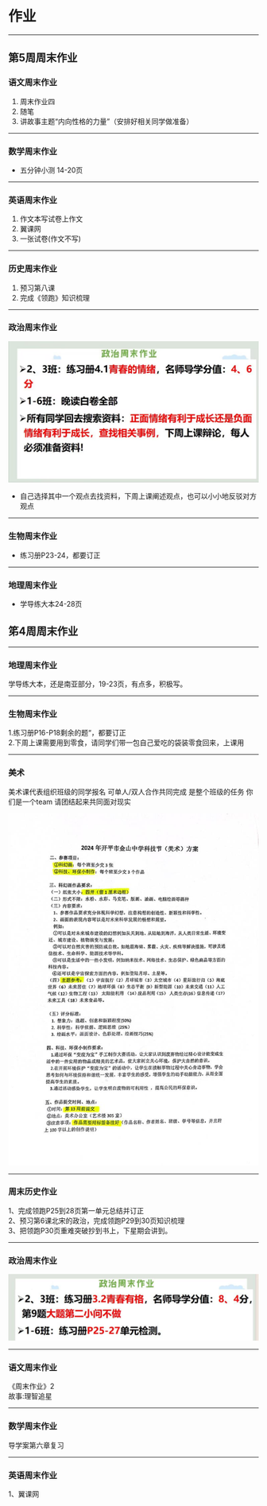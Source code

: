 <h1>作业</h1>

<hr>

## 第5周周末作业 ##  
  
### 语文周末作业 ###
1. 周末作业四  
2. 随笔  
3. 讲故事主题“内向性格的力量”（安排好相关同学做准备）

<hr>

### 数学周末作业 ###
* 五分钟小测 14-20页

<hr>

### 英语周末作业 ###
1. 作文本写试卷上作文  
2. 翼课网  
3. 一张试卷(作文不写)

<hr>

### 历史周末作业 ###
1. 预习第八课  
2. 完成《领跑》知识梳理

<hr>

### 政治周末作业 ###
![政治作业](_image/5p.jpg)  
* 自己选择其中一个观点去找资料，下周上课阐述观点，也可以小小地反驳对方观点

<hr>

### 生物周末作业 ###
* 练习册P23-24，都要订正

<hr>

### 地理周末作业 ###
* 学导练大本24-28页


## 笫4周周末作业 ##

<hr>

### 地理周末作业 ###

学导练大本，还是南亚部分，19-23页，有点多，积极写。 

<hr>

### 生物周末作业 ###

1.练习册P16-P18剩余的题“，都要订正  
2.下周上课需要用到零食，请同学们带一包自己爱吃的袋装零食回来，上课用

<hr>

### 美术 ###

美术课代表组织班级的同学报名 可单人/双人合作共同完成 是整个班级的任务 你们是一个team 请团结起来共同面对现实

![美术](_image/4a.jpg)

<hr>

### 周末历史作业 ###

1、完成领跑P25到28页第一单元总结并订正  
2、预习第6课北宋的政治，完成领跑P29到30页知识梳理  
3、把领跑P30页重难突破抄到书上，下星期会讲到。

<hr>

### 政治周末作业 ###

![政治图片](_image/4p.jpg)

<hr>

### 语文周末作业 ###

《周末作业》2  
故事:理智追星

<hr>

### 数学周末作业 ###

导学案第六章复习

<hr>

### 英语周末作业 ###

1、翼课网
